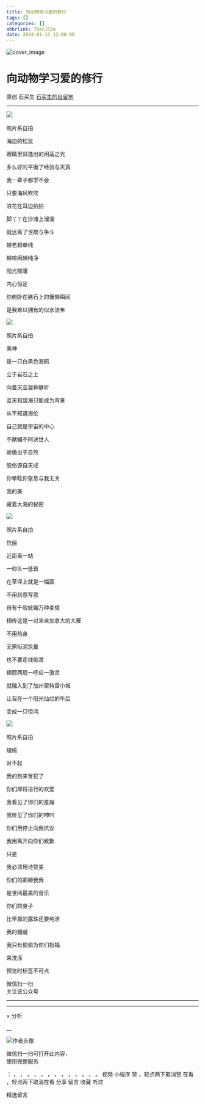```yaml
---
title: 向动物学习爱的修行
tags: []
categories: []
abbrlink: 7bec152a
date: 2024-01-13 12:00:00
---
```


![cover_image](20240113向动物学习爱的修行/img1.jpg)

#  向动物学习爱的修行

原创  石买生  [ 石买生的自留地 ](javascript:void\(0\);)

__ _ _ _ _

  

  

![](20240113向动物学习爱的修行/img2.jpg)
​

照片系自拍

  

海边的松鼠

  

眼睛里斜逸出的闲适之光

多么好的平衡了经验与天真

我一辈子都学不会

只要海风吹吹

浪花在耳边拍拍

脚丫丫在沙滩上溜溜

就远离了世故与争斗

越老越单纯

越喧闹越纯净

阳光熙暖

内心恒定

你俯卧在礁石上的慵懒瞬间

是我难以拥有的似水流年

  

![](20240113向动物学习爱的修行/img3.jpg)
​

照片系自拍

  

美神

  

是一只白黑色海鸥

立于岩石之上

向着天空凝神静听

蓝天和碧海只能成为背景

从不知道海伦

自己就是宇宙的中心

不献媚不阿谀世人

骄傲出于自然

脱俗源自天成

你晕眩你窒息与我无关

我的美

藏着大海的秘密

  

![](20240113向动物学习爱的修行/img4.jpg)
​

照片系自拍

  

伉俪

  

近距离一站

一仰头一低首

在草坪上就是一幅画

不用刻意写意

自有千般妩媚万种柔情

相传这是一对来自加拿大的大雁

不用热身

无需衔泥筑巢

也不要走线偷渡

翅膀两扇一呼应一激灵

就融入到了加州蒙特雷小城

让我在一个阳光灿烂的午后

变成一只惊鸿

  

![](20240113向动物学习爱的修行/img5.jpg)
​

照片系自拍

  

缱绻

  

对不起

我的到来冒犯了

你们即将进行的欢爱

我看见了你们的羞赧

我听见了你们的呻吟

你们用停止向我抗议

我用离开向你们致歉

只是

我必须用诗赞美

你们的卿卿我我

是世间最美的音乐

你们的身子

比早晨的露珠还要纯洁

我的龌龊

我只有偷偷为你们祝福

来洗涤

  

  

  

  

  

  

  

  

  

  

  

  

  

预览时标签不可点

微信扫一扫  
关注该公众号





****



****



×  分析

__

![作者头像](shared/img1.png)

微信扫一扫可打开此内容，  
使用完整服务

：  ，  ，  ，  ，  ，  ，  ，  ，  ，  ，  ，  ，  。  视频  小程序  赞  ，轻点两下取消赞  在看  ，轻点两下取消在看
分享  留言  收藏  听过

精选留言

